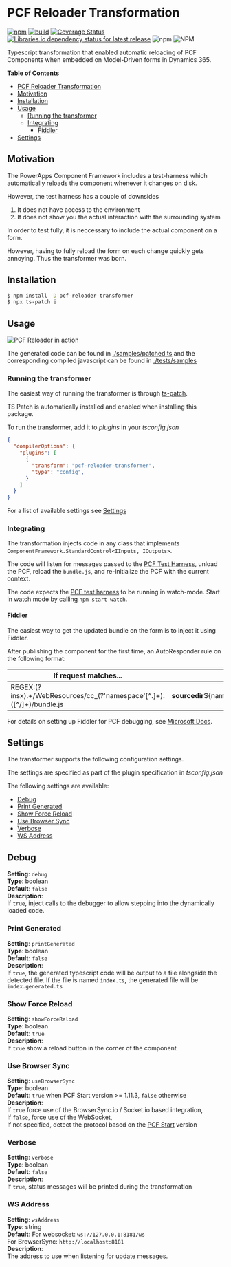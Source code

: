 # PCF Reloader Transformation
[![npm](https://img.shields.io/npm/v/pcf-reloader-transformer)](https://www.npmjs.com/package/pcf-reloader-transformer)
[![build](https://github.com/mkholt/pcf-reloader-transformer/actions/workflows/ci.yml/badge.svg)](https://github.com/mkholt/pcf-reloader-transformer/actions/workflows/ci.yml)
[![Coverage Status](https://coveralls.io/repos/github/mkholt/pcf-reloader-transformer/badge.svg?branch=main)](https://coveralls.io/github/mkholt/pcf-reloader-transformer?branch=main)
[![Libraries.io dependency status for latest release](https://img.shields.io/librariesio/release/npm/pcf-reloader-transformer)](https://libraries.io/npm/pcf-reloader-transformer)
![npm](https://img.shields.io/npm/dw/pcf-reloader-transformer)
![NPM](https://img.shields.io/npm/l/pcf-reloader-transformer)

Typescript transformation that enabled automatic reloading of PCF Components when embedded on Model-Driven forms in Dynamics 365.

**Table of Contents**
- [PCF Reloader Transformation](#pcf-reloader-transformation)
 - [Motivation](#motivation)
 - [Installation](#installation)
 - [Usage](#usage)
	- [Running the transformer](#running-the-transformer)
	- [Integrating](#integrating)
		- [Fiddler](#fiddler)
 - [Settings](#settings)


## Motivation
The PowerApps Component Framework includes a test-harness which automatically reloads the component whenever it changes on disk.

However, the test harness has a couple of downsides
1. It does not have access to the environment
2. It does not show you the actual interaction with the surrounding system

In order to test fully, it is neccessary to include the actual component on a form.

However, having to fully reload the form on each change quickly gets annoying. Thus the transformer was born.

## Installation
```sh
$ npm install -D pcf-reloader-transformer
$ npx ts-patch i
```

## Usage
![PCF Reloader in action](./public/demo.gif)

The generated code can be found in [./samples/patched.ts](./samples/patched.ts) and the corresponding compiled javascript can be found in [./tests/samples](./tests/samples)

### Running the transformer
The easiest way of running the transformer is through [ts-patch](https://www.npmjs.com/package/ts-patch).

TS Patch is automatically installed and enabled when installing this package.

To run the transformer, add it to _plugins_ in your _tsconfig.json_
```json
{
  "compilerOptions": {
    "plugins": [
      {
        "transform": "pcf-reloader-transformer",
        "type": "config",
      }
    ]
  }
}
```

For a list of available settings see [Settings](#settings)

### Integrating
The transformation injects code in any class that implements `ComponentFramework.StandardControl<IInputs, IOutputs>`.

The code will listen for messages passed to the [PCF Test Harness](https://docs.microsoft.com/en-us/powerapps/developer/component-framework/debugging-custom-controls#debugging-using-the-browser-test-harness), unload the PCF, reload the `bundle.js`, and re-initialize the PCF with the current context.

The code expects the [PCF test harness](https://docs.microsoft.com/en-us/powerapps/developer/component-framework/debugging-custom-controls#debugging-using-the-browser-test-harness) to be running in watch-mode. Start in watch mode by calling `npm start watch`.

#### Fiddler
The easiest way to get the updated bundle on the form is to inject it using Fiddler.

After publishing the component for the first time, an AutoResponder rule on the following format:

| If request matches...                                                     | then respond with...                                           |
| ------------------------------------------------------------------------- | -------------------------------------------------------------- |
| REGEX:(?insx).+\/WebResources\/cc_(?'namespace'[^.]+)\.([^/]+)\/bundle.js | __sourcedir__\${namespace}\out\controls\${namespace}\bundle.js |

For details on setting up Fiddler for PCF debugging, see [Microsoft Docs](https://docs.microsoft.com/en-us/powerapps/developer/component-framework/debugging-custom-controls#using-fiddler).

## Settings
The transformer supports the following configuration settings.

The settings are specified as part of the plugin specification in _tsconfig.json_

The following settings are available:
- [Debug](#debug)
- [Print Generated](#print-generated)
- [Show Force Reload](#show-force-reload)
- [Use Browser Sync](#use-browser-sync)
- [Verbose](#verbose)
- [WS Address](#ws-address)

## Debug
**Setting**: `debug`<br>
**Type**: boolean<br>
**Default**: `false`<br>
**Description**:<br>
  If `true`, inject calls to the debugger to allow stepping into the dynamically loaded code.

### Print Generated
**Setting**: `printGenerated`<br>
**Type**: boolean<br>
**Default**: `false`<br>
**Description**:<br>
  If `true`, the generated typescript code will be output to a file alongside the detected file. If the file is named `index.ts`, the generated file will be `index.generated.ts`

### Show Force Reload
**Setting**: `showForceReload`<br>
**Type**: boolean<br>
**Default**: `true`<br>
**Description**:<br>
	If `true` show a reload button in the corner of the component

### Use Browser Sync
**Setting**: `useBrowserSync` <br>
**Type**: boolean <br>
**Default**: `true` when PCF Start version >= 1.11.3, `false` otherwise <br>
**Description**:<br>
	If `true` force use of the BrowserSync.io / Socket.io based integration,<br> If `false`, force use of the WebSocket,<br> If not specified, detect the protocol based on the [PCF Start](https://www.npmjs.com/package/pcf-start) version

### Verbose
**Setting**: `verbose`<br>
**Type**: boolean<br>
**Default**: `false`<br>
**Description**:<br>
	If `true`, status messages will be printed during the transformation<br>

### WS Address
**Setting**: `wsAddress`<br>
**Type**: string<br>
**Default**: For websocket: `ws://127.0.0.1:8181/ws`<br> For BrowserSync: `http://localhost:8181`<br>
**Description**:<br>
	The address to use when listening for update messages.

